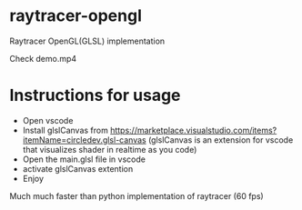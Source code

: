 # raytracer-opengl
Raytracer OpenGL(GLSL) implementation

Check demo.mp4

# Instructions for usage
- Open vscode
- Install glslCanvas from https://marketplace.visualstudio.com/items?itemName=circledev.glsl-canvas
(glslCanvas is an extension for vscode that visualizes shader in realtime as you code)
- Open the main.glsl file in vscode
- activate glslCanvas extention
- Enjoy

Much much faster than python implementation of raytracer (60 fps)

